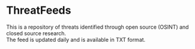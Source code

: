 # ThreatFeeds
This is a repository of threats identified through open source (OSINT) and closed source research.<br>
The feed is updated daily and is available in TXT format.

